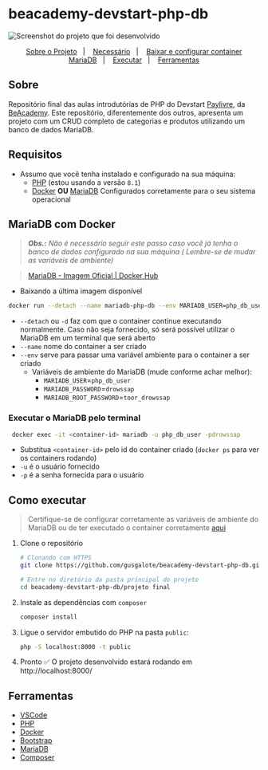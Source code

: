 # beacademy-devstart-php-db

![Screenshot do projeto que foi desenvolvido](https://i.imgur.com/taPqMZf.png)

<p align="center">  
  <a href="#sobre">Sobre o Projeto</a>&nbsp;&nbsp;&nbsp;|&nbsp;&nbsp;&nbsp;
  <a href="#requisitos">Necessário</a>&nbsp;&nbsp;&nbsp;|&nbsp;&nbsp;&nbsp;
  <a href="#mariadb-com-docker">Baixar e configurar container MariaDB</a>&nbsp;&nbsp;&nbsp;|&nbsp;&nbsp;&nbsp;
  <a href="#como-executar">Executar</a>&nbsp;&nbsp;&nbsp;|&nbsp;&nbsp;&nbsp;
  <a href="#ferramentas">Ferramentas</a>
</p>

## Sobre

Repositório final das aulas introdutórias de PHP do Devstart [Paylivre](https://www.paylivre.com/),
da [BeAcademy](https://www.beacademy.com.br/). Este repositório, diferentemente dos outros, apresenta um projeto com um
CRUD completo de categorias e produtos utilizando um banco de dados MariaDB.

## Requisitos

- Assumo que você tenha instalado e configurado na sua máquina:
  - [PHP](https://www.php.net/) (estou usando a versão `8.1`)
  - [Docker](https://docs.docker.com/get-docker/) **OU** [MariaDB](https://mariadb.org/) Configurados corretamente
    para o seu sistema operacional

## MariaDB com Docker

> _**Obs.:** Não é necessário seguir este passo caso você já tenha o banco de dados configurado na sua máquina (
> Lembre-se de mudar as variáveis de ambiente)_

> [MariaDB - Imagem Oficial | Docker Hub](https://hub.docker.com/_/mariadb)

- Baixando a última imagem disponível

```bash
docker run --detach --name mariadb-php-db --env MARIADB_USER=php_db_user --env MARIADB_PASSWORD=drowssap --env MARIADB_ROOT_PASSWORD=toor_drowssap -p3306:3306 mariadb:latest
```

- `--detach` ou `-d` faz com que o container continue executando normalmente. Caso não seja fornecido, só será possível
  utilizar o MariaDB em um terminal que será aberto
- `--name` nome do container a ser criado
- `--env` serve para passar uma variável ambiente para o container a ser criado
  - Variáveis de ambiente do MariaDB (mude conforme achar melhor):
    - `MARIADB_USER`=`php_db_user`
    - `MARIADB_PASSWORD`=`drowssap`
    - `MARIADB_ROOT_PASSWORD`=`toor_drowssap`

### Executar o MariaDB pelo terminal

```bash
 docker exec -it <container-id> mariadb -u php_db_user -pdrowssap
```

- Substitua `<container-id>` pelo id do container criado (`docker ps` para ver os containers rodando)
- `-u` é o usuário fornecido
- `-p` é a senha fornecida para o usuário

## Como executar

> Certifique-se de configurar corretamente as variáveis de ambiente do MariaDB ou de ter executado o container corretamente <a href="#mariadb-com-docker">aqui</a>

1. Clone o repositório

   ```bash
   # Clonando com HTTPS
   git clone https://github.com/gusgalote/beacademy-devstart-php-db.git

   # Entre no diretório da pasta principal do projeto
   cd beacademy-devstart-php-db/projeto final
   ```

2. Instale as dependências com `composer`

   ```bash
   composer install
   ```

3. Ligue o servidor embutido do PHP na pasta `public`:

   ```bash
   php -S localhost:8000 -t public
   ```

4. Pronto ✅ O projeto desenvolvido estará rodando em http://localhost:8000/

## Ferramentas

- [VSCode](https://code.visualstudio.com/)
- [PHP](https://www.php.net/)
- [Docker](https://docker.com/)
- [Bootstrap](https://getbootstrap.com/docs/5.2/getting-started/introduction/)
- [MariaDB](https://mariadb.org/)
- [Composer](https://getcomposer.org/)



